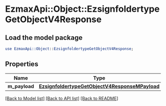 # EzmaxApi::Object::EzsignfoldertypeGetObjectV4Response

## Load the model package
```perl
use EzmaxApi::Object::EzsignfoldertypeGetObjectV4Response;
```

## Properties
Name | Type | Description | Notes
------------ | ------------- | ------------- | -------------
**m_payload** | [**EzsignfoldertypeGetObjectV4ResponseMPayload**](EzsignfoldertypeGetObjectV4ResponseMPayload.md) |  | 

[[Back to Model list]](../README.md#documentation-for-models) [[Back to API list]](../README.md#documentation-for-api-endpoints) [[Back to README]](../README.md)


